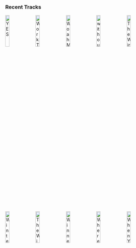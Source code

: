 ### Recent Tracks
[<img src='https://lastfm.freetls.fastly.net/i/u/300x300/bbd6ef4c60cdf08b8790e4e61d883445.png' width='16%' height='16%' alt='YES'>](https://www.last.fm/music/ben%2b%2526%2btan/_/yes)&nbsp;&nbsp;&nbsp;&nbsp;[<img src='https://lastfm.freetls.fastly.net/i/u/300x300/d235e5e2780fefef901cd8c2d185f877.png' width='16%' height='16%' alt='Work This Body'>](https://www.last.fm/music/walk%2bthe%2bmoon/_/work%2bthis%2bbody)&nbsp;&nbsp;&nbsp;&nbsp;[<img src='https://lastfm.freetls.fastly.net/i/u/300x300/cc838d7768dfb626a7097a037d44820a.png' width='16%' height='16%' alt='Woah Man'>](https://www.last.fm/music/dayglow/_/woah%2bman)&nbsp;&nbsp;&nbsp;&nbsp;[<img src='https://lastfm.freetls.fastly.net/i/u/300x300/99f13a106034cee6f8b9b6e37489c252.png' width='16%' height='16%' alt='without you'>](https://www.last.fm/music/parachute/_/without%2byou)&nbsp;&nbsp;&nbsp;&nbsp;[<img src='https://lastfm.freetls.fastly.net/i/u/300x300/433656941a78d5d94ef39ab8a7e65c5a.png' width='16%' height='16%' alt='The Wire'>](https://www.last.fm/music/haim/_/the%2bwire)&nbsp;&nbsp;&nbsp;&nbsp;<br>[<img src='https://lastfm.freetls.fastly.net/i/u/300x300/3767ea371901a6bf33dfa22daca4cd4e.png' width='16%' height='16%' alt='Winter of 98'>](https://www.last.fm/music/cayucas/_/winter%2bof%2b%252798)&nbsp;&nbsp;&nbsp;&nbsp;[<img src='https://lastfm.freetls.fastly.net/i/u/300x300/929f961574d7444ac439f0da85c211ea.png' width='16%' height='16%' alt='The Winner Takes It All'>](https://www.last.fm/music/abba/_/the%2bwinner%2btakes%2bit%2ball)&nbsp;&nbsp;&nbsp;&nbsp;[<img src='https://lastfm.freetls.fastly.net/i/u/300x300/f483ed3e38130131c24f93deac7c167a.png' width='16%' height='16%' alt='Winnebago (feat. Quinn XCII & Daniel Wilson)'>](https://www.last.fm/music/gryffin/_/winnebago%2b%2528feat.%2bquinn%2bxcii%2b%2526%2bdaniel%2bwilson%2529)&nbsp;&nbsp;&nbsp;&nbsp;[<img src='https://lastfm.freetls.fastly.net/i/u/300x300/eecde0c08d6c8bdbe8424595efd8f9b5.png' width='16%' height='16%' alt='Wherever You Go'>](https://www.last.fm/music/sublime%2bwith%2brome/_/wherever%2byou%2bgo)&nbsp;&nbsp;&nbsp;&nbsp;[<img src='https://lastfm.freetls.fastly.net/i/u/300x300/f1e220a41609785a7ed4bc8cbf8cb509.png' width='16%' height='16%' alt='When You Lock Eyes'>](https://www.last.fm/music/rynn/_/when%2byou%2block%2beyes)&nbsp;&nbsp;&nbsp;&nbsp;<br>
